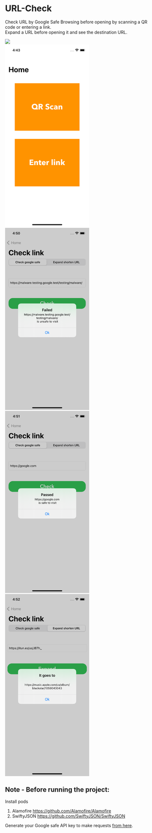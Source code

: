 # URL-Check

Check URL by Google Safe Browsing before opening by scanning a QR code or entering a link. <br>
Expand a URL before opening it and see the destination URL.

<p>
  <img src = "https://github.com/vinayaksharma119/URL-Check/blob/master/readme-images/qr.gif" height = 600> <br>
  <img src = "https://github.com/vinayaksharma119/URL-Check/blob/master/readme-images/A.png" height = 600>
  <img src = "https://github.com/vinayaksharma119/URL-Check/blob/master/readme-images/B.png" height = 600>
  <img src = "https://github.com/vinayaksharma119/URL-Check/blob/master/readme-images/C.png" height = 600>
  <img src = "https://github.com/vinayaksharma119/URL-Check/blob/master/readme-images/D.png" height = 600>
</p>

## Note - Before running the project:
Install pods
1) Alamofire https://github.com/Alamofire/Alamofire
2) SwiftyJSON https://github.com/SwiftyJSON/SwiftyJSON

Generate your Google safe API key to make requests <a href = https://developers.google.com/safe-browsing> from here</a>.
